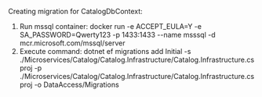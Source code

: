 Creating migration for CatalogDbContext:
1. Run mssql container:  docker run -e ACCEPT_EULA=Y -e SA_PASSWORD=Qwerty123 -p 1433:1433 --name msssql -d mcr.microsoft.com/mssql/server
3. Execute command: dotnet ef migrations add Initial -s ./Microservices/Catalog/Catalog.Infrastructure/Catalog.Infrastructure.csproj -p ./Microservices/Catalog/Catalog.Infrastructure/Catalog.Infrastructure.csproj -o DataAccess/Migrations